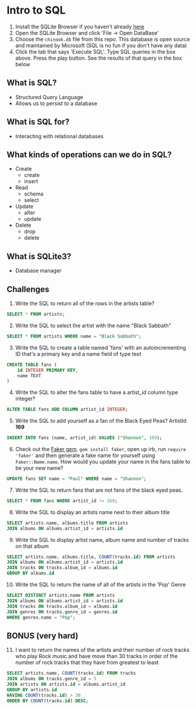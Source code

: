 # Intro to SQL

1. Install the SQLite Browser if you haven't already [here](http://sqlitebrowser.org/)
2. Open the SQLite Browser and click 'File -> Open DataBase'
3. Choose the `chinook.db` file from this repo. This database is open source and maintained by Microsoft (SQL is no fun if you don't have any data)
4. Click the tab that says 'Execute SQL'. Type SQL queries in the box above. Press the play button. See the results of that query in the box below

## What is SQL?
- Structured Query Language
- Allows us to persist to a database

## What is SQL for?
- Interacting with relational databases

## What kinds of operations can we do in SQL?
- Create
    - create
    - insert
- Read
    - schema
    - select
- Update
    - alter
    - update
- Delete
    - drop
    - delete

## What is SQLite3?
- Database manager

## Challenges

1. Write the SQL to return all of the rows in the artists table?

```SQL
SELECT * FROM artists;

```

2. Write the SQL to select the artist with the name "Black Sabbath"

```SQL
SELECT * FROM artists WHERE name = "Black Sabbath";

```

3. Write the SQL to create a table named 'fans' with an autoincrementing ID that's a primary key and a name field of type text

```sql
CREATE TABLE fans (
	id INTEGER PRIMARY KEY,
	name TEXT
)

```

4. Write the SQL to alter the fans table to have a artist_id column type integer?

```sql
ALTER TABLE fans ADD COLUMN artist_id INTEGER;

```

5. Write the SQL to add yourself as a fan of the Black Eyed Peas? ArtistId **169**

```sql
INSERT INTO fans (name, artist_id) VALUES ("Shannon", 169);

```

6. Check out the [Faker gem](https://github.com/stympy/faker). `gem install faker`, open up irb, run `require 'faker'` and then generate a fake name for yourself using `Faker::Name.name`. How would you update your name in the fans table to be your new name?

```sql
UPDATE fans SET name = "Paul" WHERE name = "Shannon";

```

7. Write the SQL to return fans that are not fans of the black eyed peas.

```sql
SELECT * FROM fans WHERE artist_id != 169;

```

8. Write the SQL to display an artists name next to their album title

```sql
SELECT artists.name, albums.title FROM artists
JOIN albums ON albums.artist_id = artists.id

```

9. Write the SQL to display artist name, album name and number of tracks on that album

```sql
SELECT artists.name, albums.title, COUNT(tracks.id) FROM artists
JOIN albums ON albums.artist_id = artists.id
JOIN tracks ON tracks.album_id = albums.id
GROUP BY albums.id

```

10. Write the SQL to return the name of all of the artists in the 'Pop' Genre

```sql
SELECT DISTINCT artists.name FROM artists
JOIN albums ON albums.artist_id = artists.id
JOIN tracks ON tracks.album_id = albums.id
JOIN genres ON tracks.genre_id = genres.id
WHERE genres.name = "Pop"; 

```

## BONUS (very hard)

11. I want to return the names of the artists and their number of rock tracks
    who play Rock music
    and have move than 30 tracks
    in order of the number of rock tracks that they have
    from greatest to least

```sql
SELECT artists.name, COUNT(tracks.id) FROM tracks
JOIN albums ON tracks.genre_id = 5
JOIN artists ON artists.id = albums.artist_id
GROUP BY artists.id
HAVING COUNT(tracks.id) > 30
ORDER BY COUNT(tracks.id) DESC;

```
